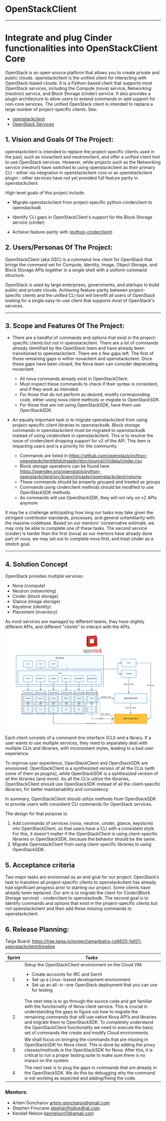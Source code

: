 # OpenStackClient
** **

# Integrate and plug Cinder functionalities into OpenStackClient Core

OpenStack is an open-source platform that allows you to create private and public clouds. openstackclient is the unified client for interacting with OpenStack-based clouds. It is a Python-based client that supports most OpenStack services, including the Compute (nova) service, Networking (neutron) service, and Block Storage (cinder) service. It also provides a plugin architecture to allow users to extend commands or add support for non-core services. The unified OpenStack client is intended to replace a large number of project-specific clients.
See:
* [openstackclient](https://docs.openstack.org/python-openstackclient/latest/)
* [OpenStack Services](https://www.openstack.org/software/project-navigator/openstack-components#openstack-services)


## 1.   Vision and Goals Of The Project:

openstackclient is intended to replace the project-specific clients used in the past, such as novaclient and neutronclient, and offer a unified client tool to use OpenStack services. However, while projects such as the Networking service (neutron) have switched to using openstackclient as their primary CLI - either via integration in openstackclient core or an openstackclient plugin - other services have not yet provided full feature parity in openstackclient.

High-level goals of this project include:

* Migrate openstackclient from project-specific python-cinderclient to openstacksdk

* Identify CLI gaps in OpenStackClient's support for the Block Storage service (cinder)

* Achieve feature-parity with ([python-cinderclient](https://opendev.org/openstack/python-cinderclient))

## 2. Users/Personas Of The Project:

OpenStackClient (aka OSC) is a command-line client for OpenStack that brings the command set for Compute, Identity, Image, Object Storage, and Block Storage APIs together in a single shell with a uniform command structure.

OpenStack is used by large enterprises, governments, and startups to build public and private clouds. Achieving feature-parity between project-specific clients and the unified CLI tool will benefit all users of OpenStack looking for a single easy-to-use client that supports most of OpenStack's services.

** **

## 3.   Scope and Features Of The Project:

* There are a handful of commands and options that exist in the project-specific clients but not in openstackclient. There are a lot of commands already identified by the OpenStack team and have already been transitioned to openstackclient. There are a few gaps left. The first of those remaining gaps is within novaclient and openstackclient. Once these gaps have been closed, the Nova team can consider deprecating novaclient.
	* All nova commands already exist in OpenStackClient.
	* Must inspect these commands to check if their syntax is consistent, and if they work as intended.
	* For those that do not perform as desired, modify corresponding code, either using nova client methods or migrate to OpenStackSDK.
	* For those that are not using OpenStackSDK, have them use OpenStackSDK.

* An equally important task is to migrate openstackclient from using project-specific client libraries to openstacksdk. Block storage commands in openstackclient must be migrated to openstacksdk instead of using cinderclient in openstackclient. This is to resolve the issue of cinderclient dropping support for v2 of the API. This item is impacting users and is a priority for the community.
	* Commands are listed in https://github.com/openstack/python-openstackclient/blob/master/doc/source/cli/data/cinder.csv
	* Block storage operations can be found here https://opendev.org/openstack/python-openstackclient/src/branch/master/openstackclient/volume
	* These commands should be properly grouped and treated as groups
	* Commands using cinderclient methods should be modified to use OpenStackSDK methods
	* As commands will use OpenStackSDK, they will not rely on v2 APIs anymore

It may be a challenge anticipating how long our tasks may take given the stringent contributor standards, processes, and general unfamiliarity with the massive codebase. Based on our mentors' conservative estimate, we may only be able to complete one of these tasks. The second service (cinder) is harder than the first (nova) as our mentors have already done part of nova, we may set out to complete nova first, and treat cinder as a stretch goal.

** **

## 4. Solution Concept

OpenStack provides multiple services:
* Nova (compute)
* Neutron (networking)
* Cinder (block storage)
* Glance (image storage)
* Keystone (identity)
* Placement (inventory)

As most services are managed by different teams, they have slightly different APIs, and different "clients" to interact with the APIs.

![alt text](https://github.com/DiweiZhu/OpenStackClient-CS6620NEU21Fall/blob/main/SolutionConcept.png)

Each client consists of a command-line interface (CLI) and a library. If a user wants to use multiple services, they need to separately deal with multiple CLIs and libraries, with inconsistent styles, leading to a bad user experience.

To improve user experience, OpenStackClient and OpenStackSDK are envisioned. OpenStackClient is a synthesized version of all the CLIs (with some of them as plugins), while OpenStackSDK is a synthesized version of all the libraries (and more). As all the CLIs utilize the libraries, OpenStackClient should use OpenStackSDK instead of all the client-specific libraries, for better maintainability and consistency.

In summary, OpenStackClient should utilize methods from OpenStackSDK to provide users with consistent CLI commands for OpenStack services.

The design for that purpose is:
1. Add commands of services (nova, neutron, cinder, glance, keystone) into OpenStackClient, so that users have a CLI with a consistent style. For this, it doesn't matter if the OpenStackClient is using client-specific libraries or OpenStackSDK, because the behavior should be the same.
2. Migrate OpenstackClient from using client-specific libraries to using OpenStackSDK.


## 5. Acceptance criteria

Two major tasks are envisioned as an end goal for our project: OpenStack’s task to transition all project-specific clients to openstackclient has already had significant progress prior to starting our project. Some clients have already been replaced. Our aim is to migrate the client for Cinder(Block Storage service) - cinderclient to openstacksdk. The second goal is to identify commands and options that exist in the project-specific clients but not openstackclient and then add these missing commands to openstackclient.

## 6.  Release Planning:

Taiga Board: https://tree.taiga.io/project/amanbatra-cs6620-fall21-openstackclient/timeline

Sprint | Tasks
:------: | ------
1 | Setup the OpenStackClient environment on the Cloud VM: <br><ul><li>Create accounts for IRC and Gerrit</li><li>Set up a Linux-based development environment</li><li>Set up an all-in-one OpenStack deployment that you can use for testing</li></ul></li></ul>
2 | The next step is to go through the source code and get familiar with the functionality of Nova client service. This is crucial in understanding the gaps to figure out how to migrate the remaining commands that still use native Nova API’s and libraries and migrate them to OpenStackSDK. To completely understand the OpenStackClient functionality we need to execute the basic set of commands like create and modify Cloud environments.
3 |We shall focus on bringing the commands that are missing in OpenStackSDK for Nova client. This is done by adding the proxy classes/methods in the OpenStackSDK for Nova. After this, it is critical to run a proper testing suite to make sure there is no impact on the system.
4 |The next task is to plug the gaps in commands that are already in the OpenStackSDK. We do this by debugging why the command is not working as expected and adding/fixing the code.

### Mentors:
* Artem Goncharov <artem.goncharov@gmail.com>
* Stephen Finucane <stephenfin@redhat.com>
* Kendall Nelson <kennelson11@gmail.com>

